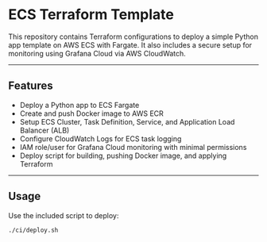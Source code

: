 # ECS Terraform Template

This repository contains Terraform configurations to deploy a simple Python app template on AWS ECS with Fargate. It also includes a secure setup for monitoring using Grafana Cloud via AWS CloudWatch.

---

## Features

* Deploy a Python app to ECS Fargate
* Create and push Docker image to AWS ECR
* Setup ECS Cluster, Task Definition, Service, and Application Load Balancer (ALB)
* Configure CloudWatch Logs for ECS task logging
* IAM role/user for Grafana Cloud monitoring with minimal permissions
* Deploy script for building, pushing Docker image, and applying Terraform


---

## Usage

Use the included script to deploy:

```bash
./ci/deploy.sh
```



